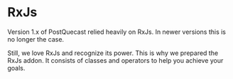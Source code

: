 # RxJs

Version 1.x of PostQuecast relied heavily on RxJs. In newer versions this is no longer the case.

Still, we love RxJs and recognize its power. This is why we prepared the RxJs addon.
It consists of classes and operators to help you achieve your goals.
